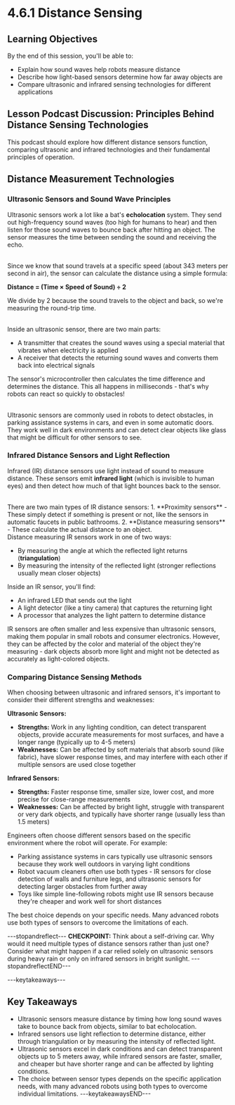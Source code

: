 # 4.6.1 Distance Sensing

## Learning Objectives

By the end of this session, you'll be able to:

- Explain how sound waves help robots measure distance
- Describe how light-based sensors determine how far away objects are
- Compare ultrasonic and infrared sensing technologies for different applications

## Lesson Podcast Discussion: **Principles Behind Distance Sensing Technologies**
This podcast should explore how different distance sensors function, comparing ultrasonic and infrared technologies and their fundamental principles of operation.

## Distance Measurement Technologies

### Ultrasonic Sensors and Sound Wave Principles

Ultrasonic sensors work a lot like a bat's **echolocation** system. They send out high-frequency sound waves (too high for humans to hear) and then listen for those sound waves to bounce back after hitting an object. The sensor measures the time between sending the sound and receiving the echo.

<br/>
Since we know that sound travels at a specific speed (about 343 meters per second in air), the sensor can calculate the distance using a simple formula:

**Distance = (Time × Speed of Sound) ÷ 2**

We divide by 2 because the sound travels to the object and back, so we're measuring the round-trip time.

<br/>
Inside an ultrasonic sensor, there are two main parts:

- A transmitter that creates the sound waves using a special material that vibrates when electricity is applied
- A receiver that detects the returning sound waves and converts them back into electrical signals

The sensor's microcontroller then calculates the time difference and determines the distance. This all happens in milliseconds - that's why robots can react so quickly to obstacles!

<br/>
Ultrasonic sensors are commonly used in robots to detect obstacles, in parking assistance systems in cars, and even in some automatic doors. They work well in dark environments and can detect clear objects like glass that might be difficult for other sensors to see.

### Infrared Distance Sensors and Light Reflection

Infrared (IR) distance sensors use light instead of sound to measure distance. These sensors emit **infrared light** (which is invisible to human eyes) and then detect how much of that light bounces back to the sensor.

<br/>
There are two main types of IR distance sensors:
1. **Proximity sensors** - These simply detect if something is present or not, like the sensors in automatic faucets in public bathrooms.
2. **Distance measuring sensors** - These calculate the actual distance to an object.

<br/>
Distance measuring IR sensors work in one of two ways:

- By measuring the angle at which the reflected light returns (**triangulation**)
- By measuring the intensity of the reflected light (stronger reflections usually mean closer objects)

Inside an IR sensor, you'll find:

- An infrared LED that sends out the light
- A light detector (like a tiny camera) that captures the returning light
- A processor that analyzes the light pattern to determine distance

IR sensors are often smaller and less expensive than ultrasonic sensors, making them popular in small robots and consumer electronics. However, they can be affected by the color and material of the object they're measuring - dark objects absorb more light and might not be detected as accurately as light-colored objects.

### Comparing Distance Sensing Methods

When choosing between ultrasonic and infrared sensors, it's important to consider their different strengths and weaknesses:

**Ultrasonic Sensors:**
- **Strengths:** Work in any lighting condition, can detect transparent objects, provide accurate measurements for most surfaces, and have a longer range (typically up to 4-5 meters)
- **Weaknesses:** Can be affected by soft materials that absorb sound (like fabric), have slower response times, and may interfere with each other if multiple sensors are used close together

**Infrared Sensors:**
- **Strengths:** Faster response time, smaller size, lower cost, and more precise for close-range measurements
- **Weaknesses:** Can be affected by bright light, struggle with transparent or very dark objects, and typically have shorter range (usually less than 1.5 meters)

Engineers often choose different sensors based on the specific environment where the robot will operate. For example:

- Parking assistance systems in cars typically use ultrasonic sensors because they work well outdoors in varying light conditions
- Robot vacuum cleaners often use both types - IR sensors for close detection of walls and furniture legs, and ultrasonic sensors for detecting larger obstacles from further away
- Toys like simple line-following robots might use IR sensors because they're cheaper and work well for short distances

The best choice depends on your specific needs. Many advanced robots use both types of sensors to overcome the limitations of each.

---stopandreflect---
**CHECKPOINT:** Think about a self-driving car. Why would it need multiple types of distance sensors rather than just one? Consider what might happen if a car relied solely on ultrasonic sensors during heavy rain or only on infrared sensors in bright sunlight.
---stopandreflectEND---

---keytakeaways---
## Key Takeaways

- Ultrasonic sensors measure distance by timing how long sound waves take to bounce back from objects, similar to bat echolocation.
- Infrared sensors use light reflection to determine distance, either through triangulation or by measuring the intensity of reflected light.
- Ultrasonic sensors excel in dark conditions and can detect transparent objects up to 5 meters away, while infrared sensors are faster, smaller, and cheaper but have shorter range and can be affected by lighting conditions.
- The choice between sensor types depends on the specific application needs, with many advanced robots using both types to overcome individual limitations.
---keytakeawaysEND---

